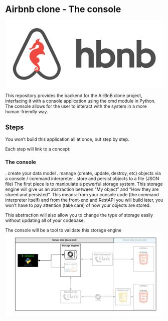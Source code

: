 # Airbnb clone - The console
![Screenshot](https://github.com/muhammd2refaat/AirBnB_clone/blob/master/image/65f4a1dd9c51265f49d0.png)

This repository provides the backend for the AirBnB clone project, interfacing it with a console application using the cmd module in Python. The console allows for the user to interact with the system in a more human-friendly way.

## Steps
You won’t build this application all at once, but step by step.

Each step will link to a concept:

### The console

. create your data model
. manage (create, update, destroy, etc) objects via a  console / command interpreter
. store and persist objects to a file (JSON file)
The first piece is to manipulate a powerful storage system. This storage engine will give us an abstraction between “My object” and “How they are stored and persisted”. This means: from your console code (the command interpreter itself) and from the front-end and RestAPI you will build later, you won’t have to pay attention (take care) of how your objects are stored.

This abstraction will also allow you to change the type of storage easily without updating all of your codebase.

The console will be a tool to validate this storage engine
![console](https://github.com/muhammd2refaat/AirBnB_clone/blob/master/image/815046647d23428a14ca.png)